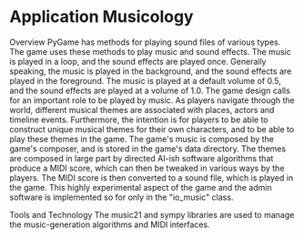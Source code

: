 # Application Musicology
Overview
PyGame has methods for playing sound files of various types. The game uses these methods to play music and sound effects. The music is played in a loop, and the sound effects are played once. Generally speaking, the music is played in the background, and the sound effects are played in the foreground. The music is played at a default volume of 0.5, and the sound effects are played at a volume of 1.0.
 The game design calls for an important role to be played by music. As players navigate through the world, different musical themes are associated with places, actors and timeline events. Furthermore, the intention is for players to be able to construct unique musical themes for their own characters, and to be able to play these themes in the game. The game's music is composed by the game's composer, and is stored in the game's data directory. The themes are composed in large part by directed AI-ish software algorithms that produce a MIDI score, which can then be tweaked in various ways by the players. The MIDI score is then converted to a sound file, which is played in the game.
 This highly experimental aspect of the game and the admin software is implemented so for only in the "io\_music" class.

 Tools and Technology
The music21 and sympy libraries are used to manage the music-generation algorithms and MIDI interfaces.




